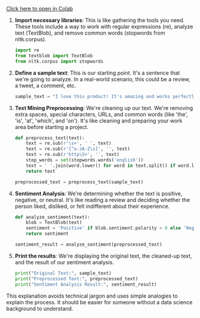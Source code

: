 [Click here to open in Colab](https://colab.research.google.com/github/EzzOps/codespaces-blank/blob/main/main-textmining.ipynb)

1. **Import necessary libraries**: This is like gathering the tools you need. These tools include a way to work with regular expressions (re), analyze text (TextBlob), and remove common words (stopwords from nltk.corpus).

    ```python
    import re
    from textblob import TextBlob
    from nltk.corpus import stopwords
    ```

2. **Define a sample text**: This is our starting point. It's a sentence that we're going to analyze. In a real-world scenario, this could be a review, a tweet, a comment, etc.

    ```python
    sample_text = "I love this product! It's amazing and works perfectly."
    ```

3. **Text Mining Preprocessing**: We're cleaning up our text. We're removing extra spaces, special characters, URLs, and common words (like 'the', 'is', 'at', 'which', and 'on'). It's like cleaning and preparing your work area before starting a project.

    ```python
    def preprocess_text(text):
        text = re.sub(r'\s+', ' ', text)
        text = re.sub(r'[^a-zA-Z\s]', '', text)
        text = re.sub(r'http\S+', '', text)
        stop_words = set(stopwords.words('english'))
        text = ' '.join(word.lower() for word in text.split() if word.lower() not in stop_words)
        return text

    preprocessed_text = preprocess_text(sample_text)
    ```

4. **Sentiment Analysis**: We're determining whether the text is positive, negative, or neutral. It's like reading a review and deciding whether the person liked, disliked, or felt indifferent about their experience.

    ```python
    def analyze_sentiment(text):
        blob = TextBlob(text)
        sentiment = 'Positive' if blob.sentiment.polarity > 0 else 'Negative' if blob.sentiment.polarity < 0 else 'Neutral'
        return sentiment

    sentiment_result = analyze_sentiment(preprocessed_text)
    ```

5. **Print the results**: We're displaying the original text, the cleaned-up text, and the result of our sentiment analysis.

    ```python
    print("Original Text:", sample_text)
    print("Preprocessed Text:", preprocessed_text)
    print("Sentiment Analysis Result:", sentiment_result)
    ```

This explanation avoids technical jargon and uses simple analogies to explain the process. It should be easier for someone without a data science background to understand.